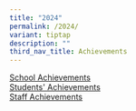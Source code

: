 ```yaml
---
title: "2024"
permalink: /2024/
variant: tiptap
description: ""
third_nav_title: Achievements
---
```

<p><a href="https://parkviewpri.moe.edu.sg/achievements-2024-school/" rel="noopener nofollow" target="_blank">School Achievements</a>
<br><a href="https://parkviewpri.moe.edu.sg/achievements-2024-students/" rel="noopener nofollow" target="_blank">Students' Achievements</a>
<br><a href="https://parkviewpri.moe.edu.sg/achievements-2024-staff/" rel="noopener nofollow" target="_blank">Staff Achievements</a>
</p>